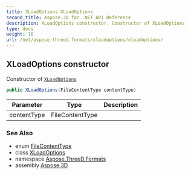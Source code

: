 ```yaml
---
title: XLoadOptions.XLoadOptions
second_title: Aspose.3D for .NET API Reference
description: XLoadOptions constructor. Constructor of XLoadOptions
type: docs
weight: 10
url: /net/aspose.threed.formats/xloadoptions/xloadoptions/
---
```

## XLoadOptions constructor

Constructor of [`XLoadOptions`](../)

```csharp
public XLoadOptions(FileContentType contentType)
```

| Parameter | Type | Description |
| --- | --- | --- |
| contentType | FileContentType |  |

### See Also

* enum [FileContentType](../../../aspose.threed/filecontenttype/)
* class [XLoadOptions](../)
* namespace [Aspose.ThreeD.Formats](../../../aspose.threed.formats/)
* assembly [Aspose.3D](../../../)


